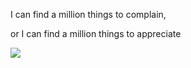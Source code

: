 ---
---
I can find a million things to complain, 

or I can find a million things to appreciate

![](/assets/static/img/notice-when-you-are-happy.png)
